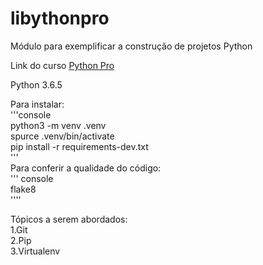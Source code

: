 # libythonpro
Módulo para exemplificar a construção de projetos Python

Link do curso [Python Pro](https://www.python.pro.br/)

Python 3.6.5

Para instalar:  
'''console  
python3 -m venv .venv   
spurce .venv/bin/activate   
pip install -r requirements-dev.txt     
'''  
Para conferir a qualidade do código:    
''' console  
flake8  
'''' 

Tópicos a serem abordados:  
1.Git   
2.Pip   
3.Virtualenv